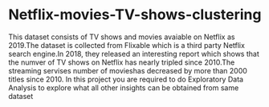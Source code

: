 # Netflix-movies-TV-shows-clustering
This dataset consists of TV shows and movies avaiable on Netflix as 2019.The dataset is collected from Flixable which is a third party Netflix search engine.In 2018, they released an interesting report which shows that the numver of TV shows on Netflix has nearly tripled since 2010.The streaming servises number of movieshas decreased by more than 2000 titles since 2010.
In this project you are required to do Exploratory Data Analysis to explore what all other insights can be obtained from same dataset
